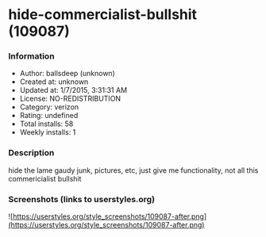# hide-commercialist-bullshit (109087)

### Information
- Author: ballsdeep (unknown)
- Created at: unknown
- Updated at: 1/7/2015, 3:31:31 AM
- License: NO-REDISTRIBUTION
- Category: verizon
- Rating: undefined
- Total installs: 58
- Weekly installs: 1


### Description
hide the lame gaudy junk, pictures, etc, just give me functionality, not all this commericialist bullshit


### Screenshots (links to userstyles.org)
![https://userstyles.org/style_screenshots/109087-after.png](https://userstyles.org/style_screenshots/109087-after.png)


